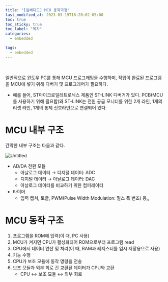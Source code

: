 ```yaml
---
title: "[임베디드] MCU 동작과정"
last_modified_at: 2023-03-19T16:20:02-05:00
toc: true
toc_sticky: true
toc_label: "목차"
categories:
  - embedded

tags:
  - embedded
---
```

<br/>


일반적으로 윈도우 PC를 통해 MCU 프로그래밍을 수행하며, 작업이 완료된 프로그램을 MCU에 넣기 위해 디버거 및 프로그래머가 필요하다.

- 예를 들어, ST마이크로일레트로닉스 제품인 ST-LINK 디버거가 있다. PCB(MCU를 사용하기 위해 필요함)와 ST-LINK는 전원 공급 모니터를 위한 2개 라인, 1개의 리셋 라인, 1개의 통제 신호라인으로 연결되어 있다.

# MCU 내부 구조

간략한 내부 구조는 다음과 같다.

![Untitled](https://s3-us-west-2.amazonaws.com/secure.notion-static.com/00f8177e-f150-4c43-89a6-22177600b978/Untitled.png)

- AD/DA 전환 모듈
    - 아날로그 데이터 → 디지털 데이터: ADC
    - 디지털 데이터 → 아날로그 데이터: DAC
    - 아날로그 데이터를 비교하기 위한 컴퍼레이터
- 타이머
    - 입력 캡쳐, 토글, PWM(Pulse Width Modulation: 펄스 폭 변조) 등,,

# MCU 동작 구조

1. 프로그램을 ROM에 입력(이 때, PC 사용)
2. MCU가 켜지면 CPU가 활성화되어 ROM으로부터 프로그램 read
3. CPU에서 데이터 연산 및 처리(이 때, RAM과 레지스터를 임시 저장용으로 사용)
4. 기능 수행
5. CPU가 보조 모듈에 동작 명령을 전송
6. 보조 모듈과 외부 회로 간 교환된 데이터가 CPU와 교환
    - CPU ↔ 보조 묘듈 ↔ 외부 회로
